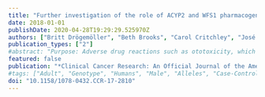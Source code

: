 ```yaml
---
title: "Further investigation of the role of ACYP2 and WFS1 pharmacogenomic variants in the development of cisplatin-induced ototoxicity in testicular cancer patients"
date: 2018-01-01
publishDate: 2020-04-28T19:29:29.525970Z
authors: ["Britt Drögemöller", "Beth Brooks", "Carol Critchley", "José Monzon", "Galen Wright", "Geoffrey Liu", "Daniel Renouf", "Christian Kollmannsberger", "Philippe Bedard", "Michael Hayden", "Karen Gelmon", "Bruce Carleton", "Colin Ross"]
publication_types: ["2"]
#abstract: "Purpose: Adverse drug reactions such as ototoxicity, which occurs in approximately one-fifth of adult patients who receive cisplatin treatment, can incur large socioeconomic burdens on patients with testicular cancer who develop this cancer during early adulthood. Recent genome-wide association studies have identified genetic variants in ACYP2 and WFS1 that are associated with cisplatin-induced ototoxicity. We sought to explore the role of these genetic susceptibility factors to cisplatin-induced ototoxicity in patients with testicular cancer.Experimental Design: Extensive clinical and demographic data were collected for 229 patients with testicular cancer treated with cisplatin. Patients were genotyped for two variants, ACYP2 rs1872328 and WFS1 rs62283056, that have previously been associated with hearing loss in cisplatin-treated patients. Analyses were performed to investigate the association of these variants with ototoxicity in this cohort of adult patients with testicular cancer.Results: Pharmacogenomic analyses revealed that ACYP2 rs1872328 was significantly associated with cisplatin-induced ototoxicity [P = 2.83 × 10-3, OR (95% CI):14.7 (2.6-84.2)]. WFS1 rs62283056 was not significantly associated with ototoxicity caused by cisplatin (P = 0.39); however, this variant was associated with hearing loss attributable to any cause [P = 5.67 × 10-3, OR (95% CI): 3.2 (1.4-7.7)].Conclusions: This study has provided the first evidence for the role of ACYP2 rs1872328 in cisplatin-induced ototoxicity in patients with testicular cancer. These results support the use of this information to guide the development of strategies to prevent cisplatin-induced ototoxicity across cancers. Further, this study has highlighted the importance of phenotypic differences in replication studies and has provided further evidence for the role of WFS1 rs62283056 in susceptibility to hearing loss, which may be worsened by cisplatin treatment. Clin Cancer Res; 24(8); 1866-71. ©2018 AACR."
featured: false
publication: "*Clinical Cancer Research: An Official Journal of the American Association for Cancer Research*"
#tags: ["Adult", "Genotype", "Humans", "Male", "Alleles", "Case-Control Studies", "Genetic Variation", "Middle Aged", "Odds Ratio", "Cisplatin", "Testicular Neoplasms", "Antineoplastic Agents", "Acid Anhydride Hydrolases", "Membrane Proteins", "Pharmacogenomic Testing", "Pharmacogenomic Variants"]
doi: "10.1158/1078-0432.CCR-17-2810"
---
```


